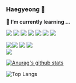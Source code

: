 ### Haegyeong 👋

**🌱 I’m currently learning ...**      
    
<img src="https://img.shields.io/badge/spring-green?style=for-the-badge&logo=Spring&logoColor=white"> <img src="https://img.shields.io/badge/Python-3776AB?style=for-the-badge&logo=Python&logoColor=white"> 
<img src="https://img.shields.io/badge/Ocaml-EC6813?style=for-the-badge&logo=Ocaml&logoColor=white"> 
<img src="https://img.shields.io/badge/Java-blue?style=for-the-badge&logo=CoffeeScript&logoColor=white"> 
<img src="https://img.shields.io/badge/C++-00599C?style=for-the-badge&logo=C++&logoColor=white">
<img src ="https://img.shields.io/badge/-C%23-000000?logo=Csharp&style=flat">
<img src="https://img.shields.io/badge/C%23-purple?style=for-the-badge&logo=C%23&logoColor=white">   

<img src="https://img.shields.io/badge/Oracle-F80000?style=for-the-badge&logo=Oracle&logoColor=white"><img src="https://img.shields.io/badge/MariaDB-003545?style=for-the-badge&logo=MariaDB&logoColor=white">
<img src="https://img.shields.io/badge/MySQL-4479A1?style=for-the-badge&logo=MySQL&logoColor=white">
<img src="https://img.shields.io/badge/JavaScript-F7DF1E?style=for-the-badge&logo=JavaScript&JavaScript=white">    
<img src="https://img.shields.io/badge/Jupyter-F37626?style=for-the-badge&logo=Jupyter&logoColor=white"> 


<div float = "left">    

[![Anurag's github stats](https://github-readme-stats.vercel.app/api?username=HaegyeongKim01)](https://github.com/anuraghazra/github-readme-stats)

![Top Langs](https://github-readme-stats.vercel.app/api/top-langs/?username=HaegyeongKim01&layout=compact)

</div>



<!--
**HaegyeongKim01/HaegyeongKim01** is a ✨ _special_ ✨ repository because its `README.md` (this file) appears on your GitHub profile.


- 🔭 I’m currently working on ...
- 
- 👯 I’m looking to collaborate on ...
- 🤔 I’m looking for help with ...
- 💬 Ask me about ...
- 📫 How to reach me: ...
- 😄 Pronouns: ...
- ⚡ Fun fact: ...
-->
